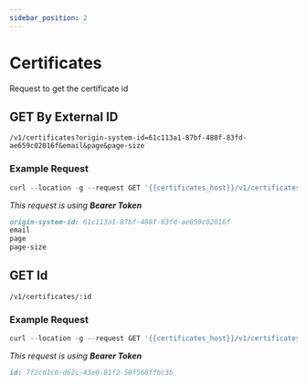 ```yaml
---
sidebar_position: 2
---
```


# Certificates

Request to get the certificate id

## GET By External ID

`/v1/certificates?origin-system-id=61c113a1-87bf-488f-83fd-ae659c02016f&email&page&page-size`

### Example Request

```javascript
curl --location -g --request GET '{{certificates_host}}/v1/certificates?origin-system-id=61c113a1-87bf-488f-83fd-ae659c02016f&email&page&page-size'
```
_This request is using **Bearer Token**_

```md title="PARAMS"
origin-system-id: 61c113a1-87bf-488f-83fd-ae659c02016f
email
page
page-size
```

## GET Id

`/v1/certificates/:id`

### Example Request

```javascript
curl --location -g --request GET '{{certificates_host}}/v1/certificates/7f2cd1c0-d62c-43e0-81f2-59f568ffbc3b'
```
_This request is using **Bearer Token**_

```md title="PATH VARIABLES"
id: 7f2cd1c0-d62c-43e0-81f2-59f568ffbc3b
```
